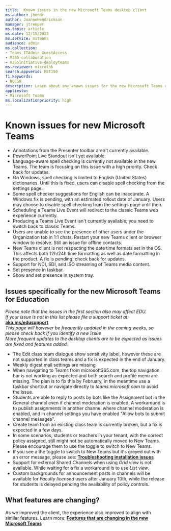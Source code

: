 ```yaml
---
title:  Known issues in the new Microsoft Teams desktop client
ms.author: jhendr
author: JoanneHendrickson
manager: jtremper
ms.topic: article
ms.date: 12/15/2023
ms.service: msteams
audience: admin
ms.collection: 
- Teams_ITAdmin_GuestAccess
- M365-collaboration
- m365initiative-deployteams
ms.reviewer: microthk
search.appverid: MET150
f1.keywords:
- NOCSH
description: Learn about any known issues for the new Microsoft Teams client. 
appliesto: 
- Microsoft Teams
ms.localizationpriority: high
---
```

# Known issues for new Microsoft Teams

- Annotations from the Presenter toolbar aren't currently available.
- PowerPoint Live Standout isn't yet available.
- Language-aware spell checking is currently not available in the new Teams. The team is focusing on this issue with a high priority. Check back for updates.
- On Windows, spell checking is limited to English (United States) dictionaries. Until this is fixed, users can disable spell checking from the settings page.
- Some spell checker suggestions for English can be inaccurate. A Windows fix is pending, with an estimated rollout date of January. Users may choose to disable spell checking from the settings page until then.
- Scheduling a Teams Live Event will redirect to the classic Teams web experience currently.
- Producing a Teams Live Event isn't currently available; you need to switch back to classic Teams.
- Users are unable to see the presence of other users under the Organization tab in 1:1 chats. Restart your new Teams client or browser window to resolve. Still an issue for offline contacts.
- New Teams client is not respecting the date time formats set in the OS. This affects both 12h/24h time formatting as well as date formatting in the product. A fix is pending; check back for updates.
- Support for NDI, SDI, and ISO streaming of Teams media content.
- Set presence in taskbar.
- Show and set presence in system tray.

## Issues specifically for the new **Microsoft Teams for Education**

*Please note that the issues in the first section also may affect EDU.*  
*If your issue is not in this list please file a support ticket at:* [**aka.ms/edusupport**](https://aka.ms/edusupport)  
*This page will however be frequently updated in the coming weeks, so please check back if you identify a new issue*  
*More frequent updates to the desktop clients are to be expected as issues are fixed and features added.*  

- The Edit class team dialogue show sensitivity label, however these are not supported in class teams and a fix is expected in the end of January. 
- Weekly digest mail settings are missing
- When navigating to Teams from microsoft365.com, the top navigation bar is not working as expected and both search and profile menu are missing. The plan is to fix this by February, in the meantime use a taskbar shortcut or navigate directly to *teams.microsoft.com* to avoid the issue.
- Students are able to reply to posts by bots like the Assignment bot in the General channel even if channel moderation is enabled. A workaround is to publish assignments in another channel where channel moderation is enabled, and in channel settings you have enabled "Allow bots to submit channel messages".
- Create team from an existing class team is currently broken, but a fix is expected in a few days.
- In some scenarios, students or teachers in your tenant, with the correct policy assigned, still might not be automatically moved to New Teams. Please encourage them to use the toggle to switch to New Teams.
- If you see a the toggle to switch to New Teams but it's greyed out with an error message, please see: [**Troubleshooting installation issues**](new-teams-troubleshooting-installation.md)
- Support for external Shared Channels when using *Grid view* is not available. While waiting for a fix a workaround is to use *List view*.
- Custom backgrounds for announcement posts in channels will be available for *Faculty licensed* users after January 10th, while the release for students is delayed pending the availability of policy controls.

## What features are changing?

As we improved the client, the experience also improved to align with similar features. Learn more: [**Features that are changing in the new Microsoft Teams**](new-teams-whats-changing.md)
